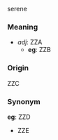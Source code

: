serene
### Meaning
+ _adj_: ZZA
    + __eg__: ZZB

### Origin

ZZC

### Synonym

__eg__: ZZD

+ ZZE


